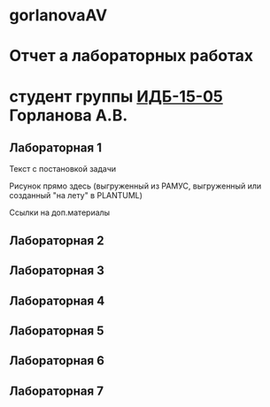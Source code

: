 # gorlanovaAV
# Отчет а лабораторных работах
# студент группы [ИДБ-15-05](https://github.com/stankin/design-2018/wiki/list-idb-15-xx) Горланова А.В.

## Лабораторная 1

Текст с постановкой задачи

Рисунок прямо здесь (выгруженный из РАМУС, выгруженный или созданный "на лету" в PLANTUML)

Ссылки на доп.материалы

## Лабораторная 2

## Лабораторная 3

## Лабораторная 4

## Лабораторная 5

## Лабораторная 6

## Лабораторная 7
